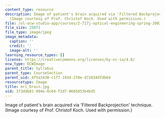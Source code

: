 ```yaml
---
content_type: resource
description: Image of patient's brain acquired via 'Filtered Backprojection' technique.
  (Image courtesy of Prof. Christof Koch. Used with permission.)
file: /ol-ocw-studio-app/courses/2-717j-optical-engineering-spring-2002/373ddb81994e0c64f2d70665853b4bd5_mri_brain.jpg
file_size: 25071
file_type: image/jpeg
image_metadata:
  caption: ''
  credit: ''
  image-alt: ''
learning_resource_types: []
license: https://creativecommons.org/licenses/by-nc-sa/4.0/
ocw_type: OCWImage
parent_title: Syllabus
parent_type: CourseSection
parent_uid: 4f5a3438-c1f7-193d-270e-d72834dfdb69
resourcetype: Image
title: mri_brain.jpg
uid: 373ddb81-994e-0c64-f2d7-0665853b4bd5
---
```

Image of patient's brain acquired via 'Filtered Backprojection' technique. (Image courtesy of Prof. Christof Koch. Used with permission.)